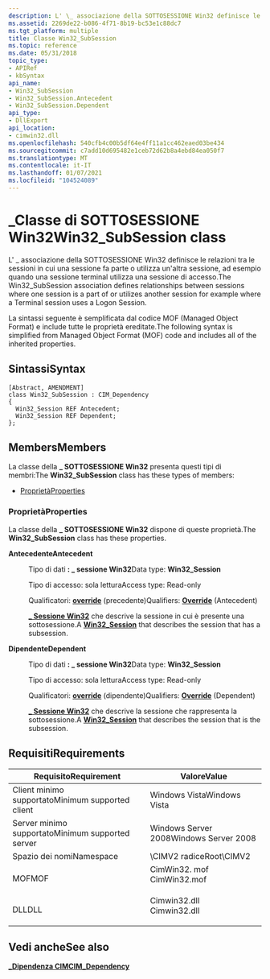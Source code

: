 ```yaml
---
description: L' \_ associazione della SOTTOSESSIONE Win32 definisce le relazioni tra le sessioni in cui una sessione fa parte o utilizza un'altra sessione, ad esempio quando una sessione terminal utilizza una sessione di accesso.
ms.assetid: 2269de22-b086-4f71-8b19-bc53e1c88dc7
ms.tgt_platform: multiple
title: Classe Win32_SubSession
ms.topic: reference
ms.date: 05/31/2018
topic_type:
- APIRef
- kbSyntax
api_name:
- Win32_SubSession
- Win32_SubSession.Antecedent
- Win32_SubSession.Dependent
api_type:
- DllExport
api_location:
- cimwin32.dll
ms.openlocfilehash: 540cfb4c00b5df64e4ff11a1cc462eaed03be434
ms.sourcegitcommit: c7add10d695482e1ceb72d62b8a4ebd84ea050f7
ms.translationtype: MT
ms.contentlocale: it-IT
ms.lasthandoff: 01/07/2021
ms.locfileid: "104524089"
---
```

# <a name="win32_subsession-class"></a><span data-ttu-id="eec03-103">\_Classe di SOTTOSESSIONE Win32</span><span class="sxs-lookup"><span data-stu-id="eec03-103">Win32\_SubSession class</span></span>

<span data-ttu-id="eec03-104">L' \_ associazione della SOTTOSESSIONE Win32 definisce le relazioni tra le sessioni in cui una sessione fa parte o utilizza un'altra sessione, ad esempio quando una sessione terminal utilizza una sessione di accesso.</span><span class="sxs-lookup"><span data-stu-id="eec03-104">The Win32\_SubSession association defines relationships between sessions where one session is a part of or utilizes another session for example where a Terminal session uses a Logon Session.</span></span>

<span data-ttu-id="eec03-105">La sintassi seguente è semplificata dal codice MOF (Managed Object Format) e include tutte le proprietà ereditate.</span><span class="sxs-lookup"><span data-stu-id="eec03-105">The following syntax is simplified from Managed Object Format (MOF) code and includes all of the inherited properties.</span></span>

## <a name="syntax"></a><span data-ttu-id="eec03-106">Sintassi</span><span class="sxs-lookup"><span data-stu-id="eec03-106">Syntax</span></span>

``` syntax
[Abstract, AMENDMENT]
class Win32_SubSession : CIM_Dependency
{
  Win32_Session REF Antecedent;
  Win32_Session REF Dependent;
};
```

## <a name="members"></a><span data-ttu-id="eec03-107">Members</span><span class="sxs-lookup"><span data-stu-id="eec03-107">Members</span></span>

<span data-ttu-id="eec03-108">La classe della **\_ SOTTOSESSIONE Win32** presenta questi tipi di membri:</span><span class="sxs-lookup"><span data-stu-id="eec03-108">The **Win32\_SubSession** class has these types of members:</span></span>

-   [<span data-ttu-id="eec03-109">Proprietà</span><span class="sxs-lookup"><span data-stu-id="eec03-109">Properties</span></span>](#properties)

### <a name="properties"></a><span data-ttu-id="eec03-110">Proprietà</span><span class="sxs-lookup"><span data-stu-id="eec03-110">Properties</span></span>

<span data-ttu-id="eec03-111">La classe della **\_ SOTTOSESSIONE Win32** dispone di queste proprietà.</span><span class="sxs-lookup"><span data-stu-id="eec03-111">The **Win32\_SubSession** class has these properties.</span></span>

<dl> <dt>

<span data-ttu-id="eec03-112">**Antecedente**</span><span class="sxs-lookup"><span data-stu-id="eec03-112">**Antecedent**</span></span>
</dt> <dd> <dl> <dt>

<span data-ttu-id="eec03-113">Tipo di dati **: \_ sessione Win32**</span><span class="sxs-lookup"><span data-stu-id="eec03-113">Data type: **Win32\_Session**</span></span>
</dt> <dt>

<span data-ttu-id="eec03-114">Tipo di accesso: sola lettura</span><span class="sxs-lookup"><span data-stu-id="eec03-114">Access type: Read-only</span></span>
</dt> <dt>

<span data-ttu-id="eec03-115">Qualificatori: [**override**](../wmisdk/standard-qualifiers.md) (precedente)</span><span class="sxs-lookup"><span data-stu-id="eec03-115">Qualifiers: [**Override**](../wmisdk/standard-qualifiers.md) (Antecedent)</span></span>
</dt> </dl>

<span data-ttu-id="eec03-116">[**\_ Sessione Win32**](win32-session.md) che descrive la sessione in cui è presente una sottosessione.</span><span class="sxs-lookup"><span data-stu-id="eec03-116">A [**Win32\_Session**](win32-session.md) that describes the session that has a subsession.</span></span>

</dd> <dt>

<span data-ttu-id="eec03-117">**Dipendente**</span><span class="sxs-lookup"><span data-stu-id="eec03-117">**Dependent**</span></span>
</dt> <dd> <dl> <dt>

<span data-ttu-id="eec03-118">Tipo di dati **: \_ sessione Win32**</span><span class="sxs-lookup"><span data-stu-id="eec03-118">Data type: **Win32\_Session**</span></span>
</dt> <dt>

<span data-ttu-id="eec03-119">Tipo di accesso: sola lettura</span><span class="sxs-lookup"><span data-stu-id="eec03-119">Access type: Read-only</span></span>
</dt> <dt>

<span data-ttu-id="eec03-120">Qualificatori: [**override**](../wmisdk/standard-qualifiers.md) (dipendente)</span><span class="sxs-lookup"><span data-stu-id="eec03-120">Qualifiers: [**Override**](../wmisdk/standard-qualifiers.md) (Dependent)</span></span>
</dt> </dl>

<span data-ttu-id="eec03-121">[**\_ Sessione Win32**](win32-session.md) che descrive la sessione che rappresenta la sottosessione.</span><span class="sxs-lookup"><span data-stu-id="eec03-121">A [**Win32\_Session**](win32-session.md) that describes the session that is the subsession.</span></span>

</dd> </dl>

## <a name="requirements"></a><span data-ttu-id="eec03-122">Requisiti</span><span class="sxs-lookup"><span data-stu-id="eec03-122">Requirements</span></span>



| <span data-ttu-id="eec03-123">Requisito</span><span class="sxs-lookup"><span data-stu-id="eec03-123">Requirement</span></span> | <span data-ttu-id="eec03-124">Valore</span><span class="sxs-lookup"><span data-stu-id="eec03-124">Value</span></span> |
|-------------------------------------|-----------------------------------------------------------------------------------------|
| <span data-ttu-id="eec03-125">Client minimo supportato</span><span class="sxs-lookup"><span data-stu-id="eec03-125">Minimum supported client</span></span><br/> | <span data-ttu-id="eec03-126">Windows Vista</span><span class="sxs-lookup"><span data-stu-id="eec03-126">Windows Vista</span></span><br/>                                                                |
| <span data-ttu-id="eec03-127">Server minimo supportato</span><span class="sxs-lookup"><span data-stu-id="eec03-127">Minimum supported server</span></span><br/> | <span data-ttu-id="eec03-128">Windows Server 2008</span><span class="sxs-lookup"><span data-stu-id="eec03-128">Windows Server 2008</span></span><br/>                                                          |
| <span data-ttu-id="eec03-129">Spazio dei nomi</span><span class="sxs-lookup"><span data-stu-id="eec03-129">Namespace</span></span><br/>                | <span data-ttu-id="eec03-130">\\CIMV2 radice</span><span class="sxs-lookup"><span data-stu-id="eec03-130">Root\\CIMV2</span></span><br/>                                                                  |
| <span data-ttu-id="eec03-131">MOF</span><span class="sxs-lookup"><span data-stu-id="eec03-131">MOF</span></span><br/>                      | <dl> <span data-ttu-id="eec03-132"><dt>CimWin32. mof</dt></span><span class="sxs-lookup"><span data-stu-id="eec03-132"><dt>CimWin32.mof</dt></span></span> </dl> |
| <span data-ttu-id="eec03-133">DLL</span><span class="sxs-lookup"><span data-stu-id="eec03-133">DLL</span></span><br/>                      | <dl> <span data-ttu-id="eec03-134"><dt>Cimwin32.dll</dt></span><span class="sxs-lookup"><span data-stu-id="eec03-134"><dt>Cimwin32.dll</dt></span></span> </dl> |



## <a name="see-also"></a><span data-ttu-id="eec03-135">Vedi anche</span><span class="sxs-lookup"><span data-stu-id="eec03-135">See also</span></span>

<dl> <dt>

[<span data-ttu-id="eec03-136">**\_Dipendenza CIM**</span><span class="sxs-lookup"><span data-stu-id="eec03-136">**CIM\_Dependency**</span></span>](cim-dependency.md)
</dt> </dl>

 

 
